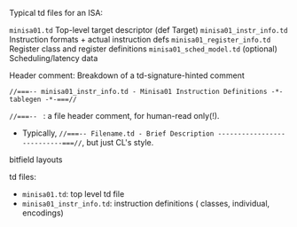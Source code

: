 
Typical td files for an ISA:

`minisa01.td`	Top-level target descriptor (def Target)
`minisa01_instr_info.td`	Instruction formats + actual instruction defs
`minisa01_register_info.td`	Register class and register definitions
`minisa01_sched_model.td`	(optional) Scheduling/latency data


Header comment:
Breakdown of a td-signature-hinted comment
```td
//===-- minisa01_instr_info.td - Minisa01 Instruction Definitions -*- tablegen -*-===//
```


`//===-- ` : a file header comment, for human-read only(!).
* Typically, `//===-- Filename.td - Brief Description ---------------------------===//`, but just CL's style.



bitfield layouts

td files:
* `minisa01.td`: top level td file
* `minisa01_instr_info.td`:  instruction definitions ( classes, individual, encodings)

